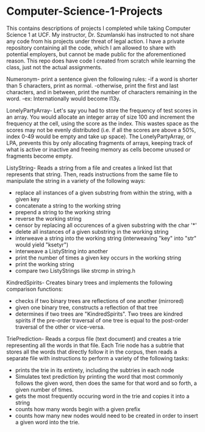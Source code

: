 # Computer-Science-1-Projects
This contains descriptions of projects I completed while taking Computer Science 1 at UCF. My instructor, Dr. Szumlanski has instructed to not share any code from his projects under threat of legal action. I have a private repository containing all the code, which I am allowed to share with potential employers, but cannot be made public for the aforementioned reason. This repo does have code I created from scratch while learning the class, just not the actual assignments.

Numeronym- print a sentence given the following rules:
 -if a word is shorter than 5 characters, print as normal.
 -otherwise, print the first and last characters, and in between, print the number of characters remaining in the word.
 -ex: Internationally would become I13y.
 
LonelyPartyArray- Let's say you had to store the frequency of test scores in an array. You would allocate an integer array of size 100 and increment the frequency at the cell, using the score as the index. This wastes space as the scores may not be evenly distributed (i.e. if all the scores are above a 50%, index 0-49 would be empty and take up space). The LonelyPartyArray, or LPA, prevents this by only allocating fragments of arrays, keeping track of what is active or inactive and freeing memory as cells become unused or fragments become empty.

ListyString- Reads a string from a file and creates a linked list that represents that string. Then, reads instructions from the same file to manipulate the string in a variety of the following ways:
 - replace all instances of a given substring from within the string, with a given key
 - concatenate a string to the working string
 - prepend a string to the working string
 - reverse the working string
 - censor by replacing all occurences of a given substring with the char '*'
 - delete all instances of a given substring in the working string
 - interweave a string into the working string (interweaving "key" into "str" would yield "ksetyr")
 - interweave a ListyString into another
 - print the number of times a given key occurs in the working string
 - print the working string
 - compare two ListyStrings like strcmp in string.h

KindredSpirits- Creates binary trees and implements the following comparison functions:
 - checks if two binary trees are reflections of one another (mirrored)
 - given one binary tree, constructs a reflection of that tree
 - determines if two trees are "KindredSpirits". Two trees are kindred spirits if the pre-order traversal of one tree is equal to the post-order traversal of the other or vice-versa.

TriePrediction- Reads a corpus file (text document) and creates a trie representing all the words in that file. Each Trie node has a subtrie that stores all the words that directly follow it in the corpus, then reads a separate file with instructions to perform a variety of the following tasks:
 - prints the trie in its entirety, including the subtries in each node
 - Simulates text prediction by printing the word that most commonly follows the given word, then does the same for that word and so forth, a given number of times.
 - gets the most frequently occuring word in the trie and copies it into a string
 - counts how many words begin with a given prefix
 - counts how many new nodes would need to be created in order to insert a given word into the trie.


